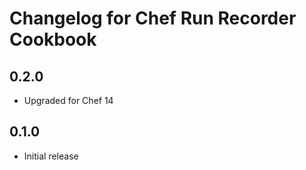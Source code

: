 # Changelog for Chef Run Recorder Cookbook

## 0.2.0

* Upgraded for Chef 14

## 0.1.0

* Initial release
